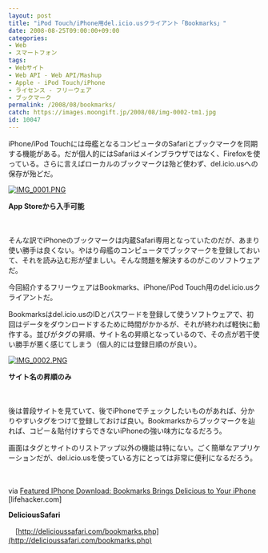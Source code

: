 ```yaml
---
layout: post
title: "iPod Touch/iPhone用del.icio.usクライアント「Bookmarks」"
date: 2008-08-25T09:00:00+09:00
categories:
- Web
- スマートフォン
tags: 
- Webサイト
- Web API - Web API/Mashup
- Apple - iPod Touch/iPhone
- ライセンス - フリーウェア
- ブックマーク
permalink: /2008/08/bookmarks/
catch: https://images.moongift.jp/2008/08/img-0002-tm1.jpg
id: 10047
---
```

iPhone/iPod Touchには母艦となるコンピュータのSafariとブックマークを同期する機能がある。だが個人的にはSafariはメインブラウザではなく、Firefoxを使っている。さらに言えばローカルのブックマークは殆ど使わず、del.icio.usへの保存が殆どだ。

  

[![IMG_0001.PNG](https://images.moongift.jp/2008/08/img-0001-tm.jpg)](https://images.moongift.jp/2008/08/img-0001.jpg)  
  
**App Storeから入手可能**

  

　

  

そんな訳でiPhoneのブックマークは内蔵Safari専用となっていたのだが、あまり使い勝手は良くない。やはり母艦のコンピュータでブックマークを登録しておいて、それを読み込む形が望ましい。そんな問題を解決するのがこのソフトウェアだ。

  

今回紹介するフリーウェアはBookmarks、iPhone/iPod Touch用のdel.icio.usクライアントだ。

  
  
<!--more-->  

Bookmarksはdel.icio.usのIDとパスワードを登録して使うソフトウェアで、初回はデータをダウンロードするために時間がかかるが、それが終われば軽快に動作する。並びがタグの昇順、サイト名の昇順となっているので、その点が若干使い勝手が悪く感じてしまう（個人的には登録日順のが良い）。

  

[![IMG_0002.PNG](https://images.moongift.jp/2008/08/img-0002-tm1.jpg)](https://images.moongift.jp/2008/08/img-00021.jpg)  
  
**サイト名の昇順のみ**

  

　

  

後は普段サイトを見ていて、後でiPhoneでチェックしたいものがあれば、分かりやすいタグをつけて登録しておけば良い。Bookmarksからブックマークを辿れば、コピー＆貼付けすらできないiPhoneの強い味方になるだろう。

  

画面はタグとサイトのリストアップ以外の機能は特にない。ごく簡単なアプリケーションだが、del.icio.usを使っている方にとっては非常に便利になるだろう。

  

　

  

via [Featured IPhone Download: Bookmarks Brings Delicious to Your iPhone](http://lifehacker.com/400516/bookmarks-brings-delicious-to-your-iphone) [lifehacker.com]

  

**DeliciousSafari**  
  
　[http://delicioussafari.com/bookmarks.php](http://delicioussafari.com/bookmarks.php)

  
